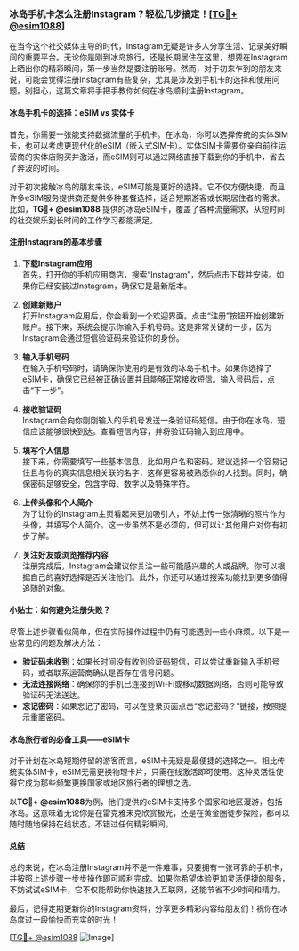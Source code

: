 ### 冰岛手机卡怎么注册Instagram？轻松几步搞定！[[TG💪+ @esim1088](https://t.me/s/esim1088)]

在当今这个社交媒体主导的时代，Instagram无疑是许多人分享生活、记录美好瞬间的重要平台。无论你是刚到冰岛旅行，还是长期居住在这里，想要在Instagram上晒出你的精彩瞬间，第一步当然是要注册账号。然而，对于初来乍到的朋友来说，可能会觉得注册Instagram有些复杂，尤其是涉及到手机卡的选择和使用问题。别担心，这篇文章将手把手教你如何在冰岛顺利注册Instagram。

#### 冰岛手机卡的选择：eSIM vs 实体卡

首先，你需要一张能支持数据流量的手机卡。在冰岛，你可以选择传统的实体SIM卡，也可以考虑更现代化的eSIM（嵌入式SIM卡）。实体SIM卡需要你亲自前往运营商的实体店购买并激活，而eSIM则可以通过网络直接下载到你的手机中，省去了奔波的时间。

对于初次接触冰岛的朋友来说，eSIM可能是更好的选择。它不仅方便快捷，而且许多eSIM服务提供商还提供多种套餐选择，适合短期游客或长期居住者的需求。比如，**TG💪+ @esim1088** 提供的冰岛eSIM卡，覆盖了各种流量需求，从短时间的社交娱乐到长时间的工作学习都能满足。

#### 注册Instagram的基本步骤

1. **下载Instagram应用**  
   首先，打开你的手机应用商店，搜索“Instagram”，然后点击下载并安装。如果你已经安装过Instagram，确保它是最新版本。

2. **创建新账户**  
   打开Instagram应用后，你会看到一个欢迎界面。点击“注册”按钮开始创建新账户。接下来，系统会提示你输入手机号码。这是非常关键的一步，因为Instagram会通过短信验证码来验证你的身份。

3. **输入手机号码**  
   在输入手机号码时，请确保你使用的是有效的冰岛手机卡。如果你选择了eSIM卡，确保它已经被正确设置并且能够正常接收短信。输入号码后，点击“下一步”。

4. **接收验证码**  
   Instagram会向你刚刚输入的手机号发送一条验证码短信。由于你在冰岛，短信应该能够很快到达。查看短信内容，并将验证码输入到应用中。

5. **填写个人信息**  
   接下来，你需要填写一些基本信息，比如用户名和密码。建议选择一个容易记住且与你的真实信息相关联的名字，这样更容易被熟悉你的人找到。同时，确保密码足够安全，包含字母、数字以及特殊字符。

6. **上传头像和个人简介**  
   为了让你的Instagram主页看起来更加吸引人，不妨上传一张清晰的照片作为头像，并填写个人简介。这一步虽然不是必须的，但可以让其他用户对你有初步了解。

7. **关注好友或浏览推荐内容**  
   注册完成后，Instagram会建议你关注一些可能感兴趣的人或品牌。你可以根据自己的喜好选择是否关注他们。此外，你还可以通过搜索功能找到更多值得追随的对象。

#### 小贴士：如何避免注册失败？

尽管上述步骤看似简单，但在实际操作过程中仍有可能遇到一些小麻烦。以下是一些常见的问题及解决方法：

- **验证码未收到**：如果长时间没有收到验证码短信，可以尝试重新输入手机号码，或者联系运营商确认是否存在信号问题。
- **无法连接网络**：确保你的手机已连接到Wi-Fi或移动数据网络，否则可能导致验证码无法送达。
- **忘记密码**：如果忘记了密码，可以在登录页面点击“忘记密码？”链接，按照提示重置密码。

#### 冰岛旅行者的必备工具——eSIM卡

对于计划在冰岛短期停留的游客而言，eSIM卡无疑是最便捷的选择之一。相比传统实体SIM卡，eSIM无需更换物理卡片，只需在线激活即可使用。这种灵活性使得它成为那些频繁更换国家或地区旅行者的理想之选。

以**TG💪+ @esim1088**为例，他们提供的eSIM卡支持多个国家和地区漫游，包括冰岛。这意味着无论你是在雷克雅未克欣赏极光，还是在黄金圈徒步探险，都可以随时随地保持在线状态，不错过任何精彩瞬间。

#### 总结

总的来说，在冰岛注册Instagram并不是一件难事，只要拥有一张可靠的手机卡，并按照上述步骤一步步操作即可顺利完成。如果你希望体验更加灵活便捷的服务，不妨试试eSIM卡，它不仅能帮助你快速接入互联网，还能节省不少时间和精力。

最后，记得定期更新你的Instagram资料，分享更多精彩内容给朋友们！祝你在冰岛度过一段愉快而充实的时光！

[[TG💪+ @esim1088](https://t.me/s/esim1088) ![Image](https://i.postimg.cc/4NQfJmqS/Snipaste-2025-05-13-00-14-12.png)]